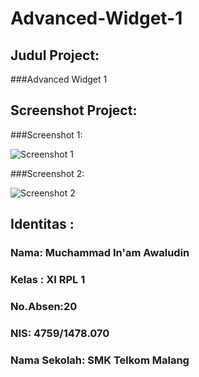 # Advanced-Widget-1
 
 
## Judul Project:
 
 
###Advanced Widget 1




    
    
    
## Screenshot Project:
###Screenshot 1:


![Screenshot 1](https://docs.google.com/uc?id=0Bxzv7ZNEpQLtaWpZZDhhRE41VDQ)




###Screenshot 2:


![Screenshot 2](https://docs.google.com/uc?id=0Bxzv7ZNEpQLtZFAwZDRxNllORHM)


## Identitas :
###  Nama: Muchammad In'am Awaludin
###  Kelas : XI RPL 1
###  No.Absen:20
###  NIS: 4759/1478.070
###  Nama Sekolah: SMK Telkom Malang
